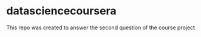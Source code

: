 datasciencecoursera
===================

This repo was created to answer the second question of the course project
